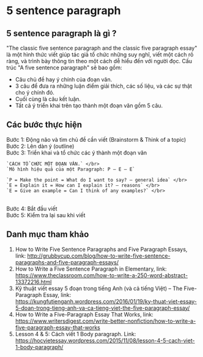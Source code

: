 # 5 sentence paragraph
## 5 sentence paragraph là gì ?
"The classic five sentence paragraph and the classic five paragraph essay" là một hình thức viết giúp tác giả tổ chức những suy nghĩ, viết một cách rõ ràng, và trình bày thông tin theo một cách dễ hiểu đến với người đọc. Cấu trúc "A five sentence paragraph" sẽ bao gồm: </br>
- Câu chủ đề hay ý chính của đoạn văn.
- 3 câu để đưa ra những luận điểm giải thích, các số liệu, và các sự thật cho ý chính đó.
- Cuối cùng là câu kết luận.
- Tất cả ý triển khai trên tạo thành một đoạn văn gồm 5 câu.
## Các bước thực hiện 
Bước 1: Động não và tìm chủ đề cần viết (Brainstorm & Think of a topic) </br>
Bước 2: Lên dàn ý (outline) </br>
Bước 3: Triển khai và tổ chức các ý thành một đoạn văn</br>

    `CÁCH TỔ CHỨC MỘT ĐOẠN VĂN.` </br>
    `Mô hình hiệu quả của một Paragraph: P – E – E`

    `P = Make the point = What do I want to say? – general idea` </br>
    `E = Explain it = How can I explain it? – reasons` </br>
    `E = Give an example = Can I think of any examples?` </br>
</br>
Bước 4: Bắt đầu viết </br>
Bước 5: Kiểm tra lại sau khi viết
</br>

## Danh mục tham khảo
1. How to Write Five Sentence Paragraphs and Five Paragraph Essays, link: http://grubbycup.com/blog/how-to-write-five-sentence-paragraphs-and-five-paragraph-essays/ </br>
2. How to Write a Five Sentence Paragraph in Elementary, link: https://www.theclassroom.com/how-to-write-a-250-word-abstract-13372216.html
3. Kỹ thuật viết essay 5 đoạn trong tiếng Anh (và cả tiếng Việt) – The Five-Paragraph Essay, link: https://kungfutienganh.wordpress.com/2016/01/19/ky-thuat-viet-essay-5-doan-trong-tieng-anh-va-ca-tieng-viet-the-five-paragraph-essay/
4. How to Write a Five-Paragraph Essay That Works, link: https://www.writersdigest.com/write-better-nonfiction/how-to-write-a-five-paragraph-essay-that-works
5. Lesson 4 & 5: Cách viết 1 Body paragraph. Link: https://hocvietessay.wordpress.com/2015/11/08/lesson-4-5-cach-viet-1-body-paragraph/